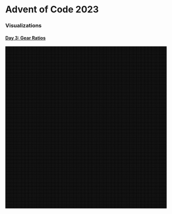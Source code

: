 # Advent of Code 2023

### Visualizations

#### [Day 3: Gear Ratios](03-gear-ratios)
![day 3 visualization](03-gear-ratios/out.gif)

